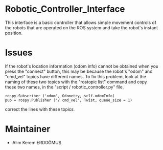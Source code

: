 # Robotic_Controller_Interface
This interface is a basic controller that allows simple movement controls of the robots that are operated on the ROS system and take the robot's instant position.

# Issues

If the robot's location information (odom info) cannot be obtained when you press the "connect" button, this may be because the robot's "odom" and "cmd_vel" topics have different names. To fix this problem, look at the naming of these two topics with the "rostopic list" command and copy these two names, in the "script / robotic_controller.py" file,

    rospy.Subscriber ('odom', Odometry, self.odomInfo)
    pub = rospy.Publisher ('/ cmd_vel', Twist, queue_size = 1)

correct the lines with these topics.


# Maintainer
- Alim Kerem ERDOĞMUŞ
